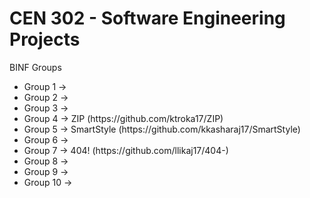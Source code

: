 <h1>CEN 302 - Software Engineering Projects</h1>

BINF Groups
<ul>
<li>Group 1 -> </li>
<li>Group 2 -> </li>
<li>Group 3 -> </li>
<li>Group 4 -> ZIP (https://github.com/ktroka17/ZIP)</li>
<li>Group 5 -> SmartStyle (https://github.com/kkasharaj17/SmartStyle)</li>
<li>Group 6 ->  </li>
<li>Group 7 -> 404! (https://github.com/llikaj17/404-)</li>
<li>Group 8 -> </li> 
<li>Group 9 -> </li>
<li>Group 10 -> </li>
</ul>

